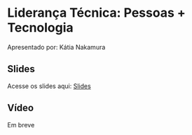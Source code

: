 # Liderança Técnica: Pessoas + Tecnologia

Apresentado por: Kátia Nakamura


## Slides

Acesse os slides aqui: [Slides](./pybr2019-katia-nakamura-lideranca-tecnica-pessoas-tecnologia.pdf)


## Vídeo

Em breve
